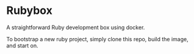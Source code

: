 # Rubybox

A straightforward Ruby development box using docker.

To bootstrap a new ruby project, simply clone this repo, build the image, and start on.
